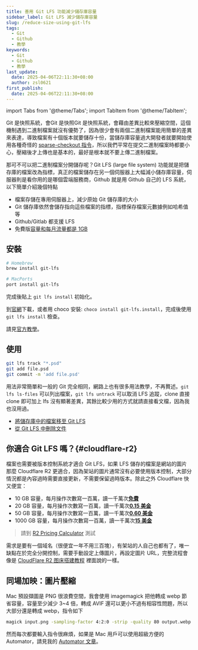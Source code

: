 ```yaml
---
title: 善用 Git LFS 功能減少儲存庫容量
sidebar_label: Git LFS 減少儲存庫容量
slug: /reduce-size-using-git-lfs
tags:
  - Git
  - Github
  - 教學
keywords:
  - Git
  - Github
  - 教學
last_update:
  date: 2025-04-06T22:11:30+08:00
  author: zsl0621
first_publish:
  date: 2025-04-06T22:11:30+08:00
---
```


import Tabs from '@theme/Tabs';
import TabItem from '@theme/TabItem';

Git 是快照系統，會Git 是快照Git 是快照系統，會藉由差異比較來壓縮空間，這個機制遇到二進制檔案就沒有優勢了，因為很少會有兩個二進制檔案能用簡單的差異來表達，導致檔案有十個版本就要儲存十份，當儲存庫容量過大開發者就要開始使用各種奇怪的 [sparse-checkout 指令](reduce-size-with-sparse-checkout)，所以我們平常在提交二進制檔案時都要小心，壓縮後才上傳也是基本的，最好是根本就不要上傳二進制檔案。

那可不可以把二進制檔案分開儲存呢？Git LFS (large file system) 功能就是把儲存庫的檔案改為指標，真正的檔案儲存在另一個伺服器上大幅減小儲存庫容量，伺服器則是看你用的是哪個雲端服務商，Github 就是用 Github 自己的 LFS 系統，以下簡單介紹幾個特點

- 檔案存儲在專用伺服器上，減少原始 Git 儲存庫的大小
- Git 儲存庫依然會儲存指向這些檔案的指標，指標保存檔案元數據例如哈希值等
- Github/Gitlab 都支援 LFS
- 免費版[容量和每月流量都是 1GB](https://docs.github.com/en/repositories/working-with-files/managing-large-files/about-storage-and-bandwidth-usage)

## 安裝

<Tabs>
  <TabItem value="Mac">

  ```bash
  # Homebrew
  brew install git-lfs
  
  # MacPorts
  port install git-lfs
  ```

  完成後貼上 `git lfs install` 初始化。

  </TabItem>

  <TabItem value="Windows">
  
  到[官網](https://git-lfs.com/)下載，或者用 choco 安裝: `choco install git-lfs.install`，完成後使用 `git lfs install` 檢查。

  </TabItem>

  <TabItem value="Linux">

  請見[官方教學](https://github.com/git-lfs/git-lfs/blob/main/INSTALLING.md)。
  
  </TabItem>
</Tabs>

## 使用

```sh
git lfs track "*.psd"
git add file.psd
git commit -m 'add file.psd'
```

用法非常簡單和一般的 Git 完全相同，網路上也有很多用法教學，不再贅述。`git lfs ls-files` 可以列出檔案，`git lfs untrack` 可以取消 LFS 追蹤，clone 直接 clone 即可加上 lfs 沒有顯著差異，其餘比較少用的方式就請直接看文檔，因為我也沒用過。

- [將儲存庫中的檔案移至 Git LFS](https://docs.github.com/en/repositories/working-with-files/managing-large-files/moving-a-file-in-your-repository-to-git-large-file-storage)
- [從 Git LFS 中刪除文件](https://docs.github.com/en/repositories/working-with-files/managing-large-files/removing-files-from-git-large-file-storage)

## 你適合 Git LFS 嗎？{#cloudflare-r2}

檔案也需要被版本控制系統才適合 Git LFS，如果 LFS 儲存的檔案是網站的圖片那麼 Cloudflare R2 更適合，因為架站的圖片通常沒有必要使用版本控制，大部分情況都是內容過時需要直接更新，不需要保留過時版本。除此之外 Cloudflare 快又便宜：

- 10 GB 容量，每月操作次數寫一百萬，讀一千萬次<u>**免費**</u>
- 20 GB 容量，每月操作次數寫一百萬，讀一千萬次<u>**0.15 美金**</u>
- 50 GB 容量，每月操作次數寫一百萬，讀一千萬次<u>**0.60 美金**</u>
- 1000 GB 容量，每月操作次數寫一百萬，讀一千萬次<u>**15 美金**</u>

> 請到 [R2 Pricing Calculator](https://r2-calculator.cloudflare.com/) 測試

需求是要有一個域名（很便宜一年不用三百塊），有架站的人自己也都有了，唯一缺點在於完全分開控制，需要手動設定上傳圖片，再設定圖片 URL，完整流程會像是 [CloudFlare R2 图床搭建教程](https://www.youtube.com/watch?v=uCHjQp-zH84) 裡面說的一樣。

## 同場加映：圖片壓縮

Mac 預設擷圖是 PNG 很浪費空間，我會使用 imagemagick 把他轉成 webp 節省容量，容量至少減少 3\~4 倍，轉成 AVIF 還可以更小不過有相容性問題，所以大部分還是轉成 webp，指令如下

```sh
magick input.png -sampling-factor 4:2:0 -strip -quality 80 output.webp
```

然而每次都要輸入指令很麻煩，如果是 Mac 用戶可以使用超級方便的 Automator，請見我的 [Automator 文章](/memo/useful-tools/magick-automator)。
